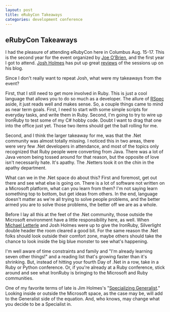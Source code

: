 ```yaml
---
layout: post
title: eRubyCon Takeaways
categories: development conference
---
```

## eRubyCon Takeaways

I had the pleasure of attending eRubyCon here in Columbus Aug. 15-17. This is the second year for the event organized by [Joe O'Brien](http://www.objo.com/), and the first year I got to attend. [Josh Holmes](http://www.joshholmes.com/) has put up great [reviews](http://www.joshholmes.com/2008/08/17/eRubyCon2008Day2.aspx) of the sessions up on his blog.

Since I don't really want to repeat Josh, what were my takeaways from the event?

First, that I still need to get more involved in Ruby. This is just a cool language that allows you to do so much as a developer. The allure of [RSpec](http://rspec.info/) aside, it just reads well and makes sense. So, a couple things came to mind as near term goals. First, I need to start with some simple scripts for everyday tasks, and write them in Ruby. Second, I'm going to try to wire up IronRuby to test some of my C# hobby code. Doubt I want to drag that one into the office just yet. Those two items should get the ball rolling for me.

Second, and I think the larger takeaway for me, was that the .Net community was almost totally missing. I noticed this in two areas, there were very few .Net developers in attendance, and most of the topics only recognized that Ruby people were converting from Java. There was a lot of Java venom being tossed around for that reason, but the opposite of love isn't necessarily hate. It's apathy. The .Netters took it on the chin in the apathy department.

What can we in the .Net space do about this? First and foremost, get out there and see what else is going on. There is a lot of software not written on a Microsoft platform, what can you learn from them? I'm not saying learn something top to bottom, but get ideas from others. In the end, language doesn't matter as we're all trying to solve people problems, and the better armed you are to solve those problems, the better off we are as a whole.

Before I lay all this at the feet of the .Net community, those outside the Microsoft environment have a little responsibility here, as well. When [Michael Letterle](http://blog.prokrams.com/) and Josh Holmes were up to give the IronRuby, Silverlight double header the room cleared a good bit. For the same reason the .Net folks should look outside their comfort zone, maybe others should take the chance to look inside the big blue monster to see what's happening.

I'm well aware of time constraints and family and "I'm already learning seven other things!" and a reading list that's growing faster than it's shrinking. But, instead of hitting your fourth Day of .Net in a row, take in a Ruby or Python conference. Or, if you're already at a Ruby conference, stick around and see what IronRuby is bringing to the Microsoft and Ruby communities.

One of my favorite terms of late is Jim Holmes's "[Specializing Generalist](http://frazzleddad.blogspot.com/2008/05/value-of-specializing-generalists.html)." Looking inside or outside the Microsoft space, as the case may be, will add to the Generalist side of the equation. And, who knows, may change what you decide to be a Specialist in.
